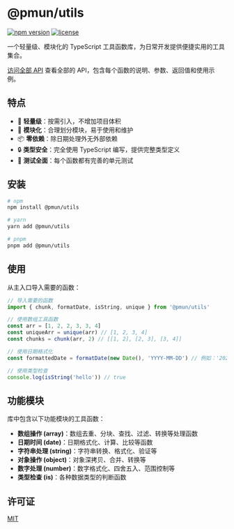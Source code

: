 # @pmun/utils

[![npm version](https://img.shields.io/npm/v/@pmun/utils.svg)](https://www.npmjs.com/package/@pmun/utils)
[![license](https://img.shields.io/npm/l/@pmun/utils.svg)](https://github.com/sunpm/@pmun/utils/blob/main/LICENSE)

一个轻量级、模块化的 TypeScript 工具函数库，为日常开发提供便捷实用的工具集合。

[访问全部 API](https://sunpm.github.io/sunpm-utils/globals/) 查看全部的 API，包含每个函数的说明、参数、返回值和使用示例。

## 特点

- 🚀 **轻量级**：按需引入，不增加项目体积
- 🧩 **模块化**：合理划分模块，易于使用和维护
- 📦 **零依赖**：除日期处理外无外部依赖
- 🔒 **类型安全**：完全使用 TypeScript 编写，提供完整类型定义
- 💯 **测试全面**：每个函数都有完善的单元测试

## 安装

```bash
# npm
npm install @pmun/utils

# yarn
yarn add @pmun/utils

# pnpm
pnpm add @pmun/utils
```

## 使用

从主入口导入需要的函数：

```typescript
// 导入需要的函数
import { chunk, formatDate, isString, unique } from '@pmun/utils'

// 使用数组工具函数
const arr = [1, 2, 2, 3, 3, 4]
const uniqueArr = unique(arr) // [1, 2, 3, 4]
const chunks = chunk(arr, 2) // [[1, 2], [2, 3], [3, 4]]

// 使用日期格式化
const formattedDate = formatDate(new Date(), 'YYYY-MM-DD') // 例如：'2023-11-10'

// 使用类型检查
console.log(isString('hello')) // true
```

## 功能模块

库中包含以下功能模块的工具函数：

- **数组操作 (array)**：数组去重、分块、查找、过滤、转换等处理函数
- **日期时间 (date)**：日期格式化、计算、比较等函数
- **字符串处理 (string)**：字符串转换、格式化、验证等
- **对象操作 (object)**：对象深拷贝、合并、转换等
- **数字处理 (number)**：数字格式化、四舍五入、范围控制等
- **类型检查 (is)**：各种数据类型的判断函数

## 许可证

[MIT](LICENSE)
